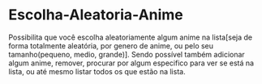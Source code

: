 # Escolha-Aleatoria-Anime
Possibilita que você escolha aleatoriamente algum anime na lista[seja de forma totalmente aleatória, por genero de anime, ou pelo seu tamanho(pequeno, medio, grande)]. Sendo possível também adicionar algum anime, remover, procurar por algum especifico para ver se está na lista, ou até mesmo listar todos os que estão na lista.
